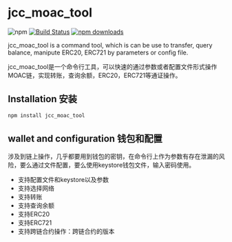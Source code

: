 # jcc_moac_tool

![npm](https://img.shields.io/npm/v/jcc_moac_tool.svg)
[![Build Status](https://travis-ci.com/JCCDex/jcc_moac_tool.svg?branch=master)](https://travis-ci.com/JCCDex/jcc_moac_tool)
[![npm downloads](https://img.shields.io/npm/dm/jcc_moac_tool.svg)](http://npm-stat.com/charts.html?package=jcc_moac_tool)

jcc_moac_tool is a command tool, which is can be use to transfer, query balance, manipute ERC20, ERC721 by parameters or config file.

jcc_moac_tool是一个命令行工具，可以快速的通过参数或者配置文件形式操作MOAC链，实现转账，查询余额，ERC20，ERC721等通证操作。

## Installation 安装

```bash
npm install jcc_moac_tool
```

## wallet and configuration 钱包和配置

涉及到链上操作，几乎都要用到钱包的密钥，在命令行上作为参数有存在泄漏的风险，要么通过文件配置，要么使用keystore钱包文件，输入密码使用。

* 支持配置文件和keystore以及参数
* 支持选择网络
* 支持转账
* 支持查询余额
* 支持ERC20
* 支持ERC721
* 支持跨链合约操作：跨链合约的版本
